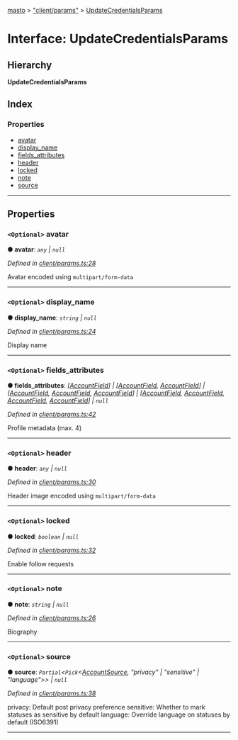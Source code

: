 [masto](../README.md) > ["client/params"](../modules/_client_params_.md) > [UpdateCredentialsParams](../interfaces/_client_params_.updatecredentialsparams.md)

# Interface: UpdateCredentialsParams

## Hierarchy

**UpdateCredentialsParams**

## Index

### Properties

* [avatar](_client_params_.updatecredentialsparams.md#avatar)
* [display_name](_client_params_.updatecredentialsparams.md#display_name)
* [fields_attributes](_client_params_.updatecredentialsparams.md#fields_attributes)
* [header](_client_params_.updatecredentialsparams.md#header)
* [locked](_client_params_.updatecredentialsparams.md#locked)
* [note](_client_params_.updatecredentialsparams.md#note)
* [source](_client_params_.updatecredentialsparams.md#source)

---

## Properties

<a id="avatar"></a>

### `<Optional>` avatar

**● avatar**: *`any` \| `null`*

*Defined in [client/params.ts:28](https://github.com/neet/masto.js/blob/84b2118/src/client/params.ts#L28)*

Avatar encoded using `multipart/form-data`

___
<a id="display_name"></a>

### `<Optional>` display_name

**● display_name**: *`string` \| `null`*

*Defined in [client/params.ts:24](https://github.com/neet/masto.js/blob/84b2118/src/client/params.ts#L24)*

Display name

___
<a id="fields_attributes"></a>

### `<Optional>` fields_attributes

**● fields_attributes**: *[[AccountField](_entities_account_.accountfield.md)] \| [[AccountField](_entities_account_.accountfield.md), [AccountField](_entities_account_.accountfield.md)] \| [[AccountField](_entities_account_.accountfield.md), [AccountField](_entities_account_.accountfield.md), [AccountField](_entities_account_.accountfield.md)] \| [[AccountField](_entities_account_.accountfield.md), [AccountField](_entities_account_.accountfield.md), [AccountField](_entities_account_.accountfield.md), [AccountField](_entities_account_.accountfield.md)] \| `null`*

*Defined in [client/params.ts:42](https://github.com/neet/masto.js/blob/84b2118/src/client/params.ts#L42)*

Profile metadata (max. 4)

___
<a id="header"></a>

### `<Optional>` header

**● header**: *`any` \| `null`*

*Defined in [client/params.ts:30](https://github.com/neet/masto.js/blob/84b2118/src/client/params.ts#L30)*

Header image encoded using `multipart/form-data`

___
<a id="locked"></a>

### `<Optional>` locked

**● locked**: *`boolean` \| `null`*

*Defined in [client/params.ts:32](https://github.com/neet/masto.js/blob/84b2118/src/client/params.ts#L32)*

Enable follow requests

___
<a id="note"></a>

### `<Optional>` note

**● note**: *`string` \| `null`*

*Defined in [client/params.ts:26](https://github.com/neet/masto.js/blob/84b2118/src/client/params.ts#L26)*

Biography

___
<a id="source"></a>

### `<Optional>` source

**● source**: *`Partial`<`Pick`<[AccountSource](_entities_account_.accountsource.md), "privacy" \| "sensitive" \| "language">> \| `null`*

*Defined in [client/params.ts:38](https://github.com/neet/masto.js/blob/84b2118/src/client/params.ts#L38)*

privacy: Default post privacy preference sensitive: Whether to mark statuses as sensitive by default language: Override language on statuses by default (ISO6391)

___

